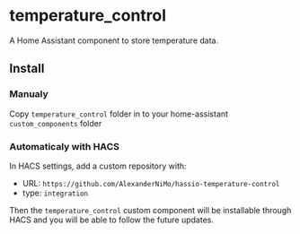 # temperature_control

A Home Assistant component to store temperature data.

## Install

### Manualy

Copy `temperature_control` folder in to your home-assistant `custom_components` folder

### Automaticaly with HACS

In HACS settings, add a custom repository with:

- URL: `https://github.com/AlexanderNiMo/hassio-temperature-control`
- type: `integration`

Then the `temperature_control` custom component will be installable through HACS and you will be able to follow the future updates.

